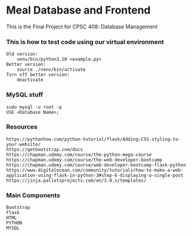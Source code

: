 # Meal Database and Frontend
This is the Final Project for CPSC 408: Database Management

### This is how to test code using our virtual environment
    Old version:
        venv/bin/python3.10 <example.py>
    Better version:
        source ./venv/bin/activate
    Turn off better version:
        deactivate

### MySQL stuff
    sudo mysql -u root -p
    USE <Database Name>;

### Resources
    https://pythonhow.com/python-tutorial/flask/Adding-CSS-styling-to-your-website/
    https://getbootstrap.com/docs
    https://chapman.udemy.com/course/the-python-mega-course
    https://chapman.udemy.com/course/the-web-developer-bootcamp
    https://chapman.udemy.com/course/web-developer-bootcamp-flask-python
    https://www.digitalocean.com/community/tutorials/how-to-make-a-web-application-using-flask-in-python-3#step-6-displaying-a-single-post
    https://jinja.palletsprojects.com/en/3.0.x/templates/




### Main Components
    Bootstrap
    Flask
    HTML
    PYTHON
    MYSQL

